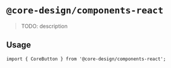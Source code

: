 # `@core-design/components-react`

> TODO: description

## Usage

```
import { CoreButton } from '@core-design/components-react';
```
